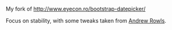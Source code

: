My fork of http://www.eyecon.ro/bootstrap-datepicker/

Focus on stability, with some tweaks taken from [Andrew Rowls](https://github.com/eternicode/bootstrap-datepicker).
